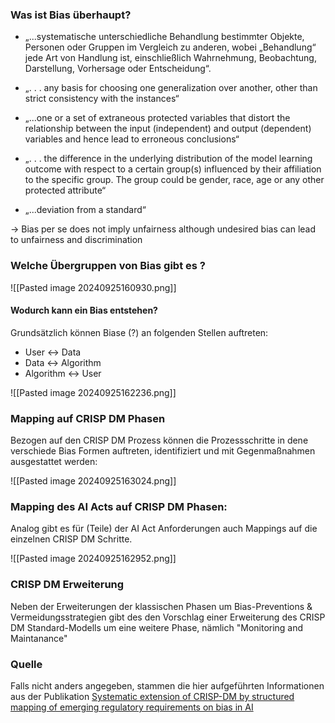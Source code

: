 

### Was ist Bias überhaupt?

- „...systematische unterschiedliche Behandlung bestimmter Objekte, Personen oder Gruppen im Vergleich zu anderen, wobei „Behandlung“ jede Art von Handlung ist, einschließlich Wahrnehmung, Beobachtung, Darstellung, Vorhersage oder Entscheidung“. 
    
- „. . . any basis for choosing one generalization over another, other than strict consistency with the instances“ 
    
- „...one or a set of extraneous protected variables that distort the relationship between the input (independent) and output (dependent) variables and hence lead to erroneous conclusions“ 
    
- „. . . the difference in the underlying distribution of the model learning outcome with respect to a certain group(s) influenced by their affiliation to the specific group. The group could be gender, race, age or any other protected attribute“
    
- „...deviation from a standard“ 

-> Bias per se does not imply unfairness  although undesired bias can lead to unfairness and discrimination



### Welche Übergruppen von Bias gibt es ? 
![[Pasted image 20240925160930.png]]

#### Wodurch kann ein Bias entstehen? 
Grundsätzlich können Biase (?) an folgenden Stellen auftreten: 

- User <->  Data
- Data <->  Algorithm
- Algorithm <-> User

![[Pasted image 20240925162236.png]]



### Mapping auf CRISP DM Phasen
Bezogen auf den CRISP DM Prozess können die Prozessschritte in dene verschiede Bias Formen auftreten, identifiziert und mit Gegenmaßnahmen ausgestattet werden:

![[Pasted image 20240925163024.png]]



### Mapping des AI Acts auf CRISP DM Phasen: 
Analog gibt es für (Teile) der AI Act Anforderungen auch Mappings auf die einzelnen CRISP DM Schritte.

![[Pasted image 20240925162952.png]]

### CRISP DM Erweiterung
Neben der Erweiterungen der klassischen Phasen um Bias-Preventions & Vermeidungsstrategien gibt des den Vorschlag  einer Erweiterung des CRISP DM Standard-Modells um eine weitere Phase, nämlich "Monitoring and Maintanance"



### Quelle
Falls nicht anders angegeben, stammen die hier aufgeführten Informationen aus der Publikation [Systematic extension of CRISP-DM by structured mapping of emerging regulatory requirements on bias in AI](https://repositum.tuwien.at/bitstream/20.500.12708/189389/1/Eberle%20Fabian%20-%202023%20-%20Systematic%20extension%20of%20a%20data%20mning%20process-model%20by...pdf) 